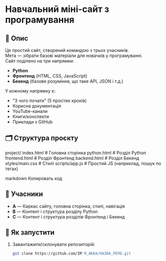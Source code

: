 # Навчальний міні-сайт з програмування

## 📌 Опис
Це простий сайт, створений командою з трьох учасників.  
Мета — зібрати базові матеріали для новачків у програмуванні.  
Сайт поділено на три напрямки:
- **Python**
- **Фронтенд** (HTML, CSS, JavaScript)
- **Бекенд** (базове розуміння, що таке API, JSON і т.д.)

У кожному напрямку є:
- "З чого почати" (5 простих кроків)
- Корисна документація
- YouTube-канали
- Книги/конспекти
- Приклади з GitHub

## 🗂️ Структура проєкту
project/
index.html # Головна сторінка
python.html # Розділ Python
frontend.html # Розділ Фронтенд
backend.html # Розділ Бекенд
styles/main.css # Стилі
scripts/app.js # Простий JS (наприклад, пошук по тегах)

markdown
Копировать код

## 👥 Учасники
- **A** — Каркас сайту, головна сторінка, стилі, навігація
- **B** — Контент і структура розділу Python
- **C** — Контент і структура розділів Фронтенд і Бекенд

## 🚀 Як запустити
1. Завантажити/склонувати репозиторій:
   ```bash
   git clone https://github.com/ІМ'Я_АККА/НАЗВА_РЕПО.git
